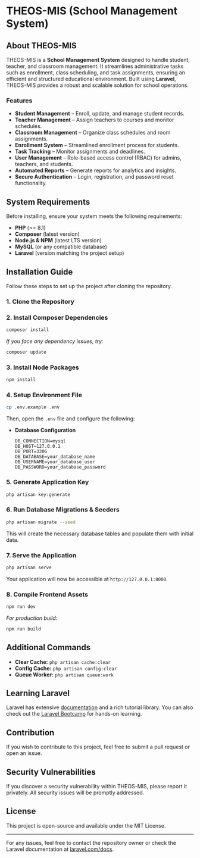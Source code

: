 # THEOS-MIS (School Management System)

## About THEOS-MIS

THEOS-MIS is a **School Management System** designed to handle student, teacher, and classroom management. It streamlines administrative tasks such as enrollment, class scheduling, and task assignments, ensuring an efficient and structured educational environment. Built using **Laravel**, THEOS-MIS provides a robust and scalable solution for school operations.

### Features

- **Student Management** – Enroll, update, and manage student records.
- **Teacher Management** – Assign teachers to courses and monitor schedules.
- **Classroom Management** – Organize class schedules and room assignments.
- **Enrollment System** – Streamlined enrollment process for students.
- **Task Tracking** – Monitor assignments and deadlines.
- **User Management** – Role-based access control (RBAC) for admins, teachers, and students.
- **Automated Reports** – Generate reports for analytics and insights.
- **Secure Authentication** – Login, registration, and password reset functionality.

## System Requirements

Before installing, ensure your system meets the following requirements:

- **PHP** (>= 8.1)
- **Composer** (latest version)
- **Node.js & NPM** (latest LTS version)
- **MySQL** (or any compatible database)
- **Laravel** (version matching the project setup)

## Installation Guide

Follow these steps to set up the project after cloning the repository.

### 1. Clone the Repository



### 2. Install Composer Dependencies

```sh
composer install
```

*If you face any dependency issues, try:*

```sh
composer update
```

### 3. Install Node Packages

```sh
npm install
```

### 4. Setup Environment File

```sh
cp .env.example .env
```

Then, open the `.env` file and configure the following:

- **Database Configuration**
  ```env
  DB_CONNECTION=mysql
  DB_HOST=127.0.0.1
  DB_PORT=3306
  DB_DATABASE=your_database_name
  DB_USERNAME=your_database_user
  DB_PASSWORD=your_database_password
  ```

### 5. Generate Application Key

```sh
php artisan key:generate
```

### 6. Run Database Migrations & Seeders

```sh
php artisan migrate --seed
```

This will create the necessary database tables and populate them with initial data.

### 7. Serve the Application

```sh
php artisan serve
```

Your application will now be accessible at `http://127.0.0.1:8000`.

### 8. Compile Frontend Assets

```sh
npm run dev
```

*For production build:*

```sh
npm run build
```

## Additional Commands

- **Clear Cache:** `php artisan cache:clear`
- **Config Cache:** `php artisan config:clear`
- **Queue Worker:** `php artisan queue:work`

## Learning Laravel

Laravel has extensive [documentation](https://laravel.com/docs) and a rich tutorial library. You can also check out the [Laravel Bootcamp](https://bootcamp.laravel.com) for hands-on learning.

## Contribution

If you wish to contribute to this project, feel free to submit a pull request or open an issue.

## Security Vulnerabilities

If you discover a security vulnerability within THEOS-MIS, please report it privately. All security issues will be promptly addressed.

## License

This project is open-source and available under the MIT License.

---

For any issues, feel free to contact the repository owner or check the Laravel documentation at [laravel.com/docs](https://laravel.com/docs).

